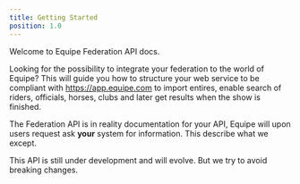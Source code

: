 ```yaml
---
title: Getting Started
position: 1.0
---
```


Welcome to Equipe Federation API docs.

Looking for the possibility to integrate your federation to the world of Equipe? This will guide you how to structure your web service to be compliant with https://app.equipe.com to import entires, enable search of riders, officials, horses, clubs and later get results when the show is finished.

The Federation API is in reality documentation for your API, Equipe will upon users request ask **your** system for information. This describe what we except.

This API is still under development and will evolve. But we try to avoid breaking changes.
